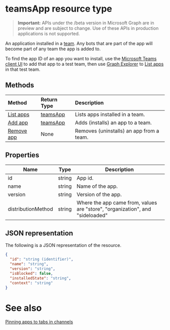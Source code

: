 # teamsApp resource type

> **Important:** APIs under the /beta version in Microsoft Graph are in preview and are subject to change. Use of these APIs in production applications is not supported.

An application installed in a [team](team.md). 
Any bots that are part of the app will become part of any team the app is added to.

To find the app ID of an app you want to install, 
use the [Microsoft Teams client UI](http://teams.microsoft.com) to add that app to a test team, 
then use [Graph Explorer](https://developer.microsoft.com/graph/graph-explorer) to [List apps](../api/teams_apps_list.md) in that test team.

## Methods

| Method       | Return Type  |Description|
|:---------------|:--------|:----------|
|[List apps](../api/teams_apps_list.md) | [teamsApp](teamsapp.md) | Lists apps installed in a team.|
|[Add app](../api/teams_apps_add.md) | [teamsApp](teamsapp.md) | Adds (installs) an app to a team.|
|[Remove app](../api/teams_apps_delete.md) | None | Removes (uninstalls) an app from a team.|


## Properties

|Name          |Type           |Description                                                                                                                                      |
|--------------|---------------|-------------------------------------------------------------------------------------------------------------------------------------------------|
|id			|string      |App id.|
|name			|string      |Name of the app.|
|version		|string      |Version of the app.|
|distributionMethod		| string  |Where the app came from, values are "store", "organization", and "sideloaded" |

## JSON representation

The following is a JSON representation of the resource.

<!-- {
  "blockType": "resource",
  "keyProperty": "id",
  "@odata.type": "microsoft.graph.team"
}-->

```json
{
  "id": "string (identifier)",
  "name": "string",
  "version": "string",
  "isBlocked": false,
  "installedState": "string",
  "context": "string"
}

```

# See also

[Pinning apps to tabs in channels](../resources/teamstab.md)

<!-- uuid: 8fcb5dbc-d5aa-4681-8e31-b001d5168d79
2015-10-25 14:57:30 UTC -->
<!-- {
  "type": "#page.annotation",
  "description": "teamsApp resource",
  "keywords": "",
  "section": "documentation",
  "tocPath": ""
}-->

